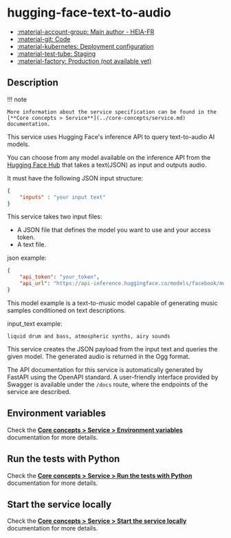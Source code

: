 # hugging-face-text-to-audio

- [:material-account-group: Main author - HEIA-FR](https://www.hes-so.ch/swiss-ai-center/equipe)
- [:material-git: Code](https://github.com/swiss-ai-center/hugging-face-text-to-audio-service)
- [:material-kubernetes: Deployment configuration](https://github.com/swiss-ai-center/hugging-face-text-to-audio-service/tree/main/kubernetes)
- [:material-test-tube: Staging](https://hugging-face-text-to-audio-swiss-ai-center.kube.isc.heia-fr.ch/)
- [:material-factory: Production (not available yet)]()

## Description

!!! note

    More information about the service specification can be found in the
    [**Core concepts > Service**](../core-concepts/service.md) documentation.

This service uses Hugging Face's inference API to query text-to-audio AI models.

You can choose from any model available on the inference API from the
[Hugging Face Hub](https://huggingface.co/models) that takes a text(JSON) as
input and outputs audio.

It must have the following JSON input structure:

```json
{
    "inputs" : "your input text"
}
```

This service takes two input files:

- A JSON file that defines the model you want to use and your access token.
- A text file.

json example:

```json
{
    "api_token": "your_token",
    "api_url": "https://api-inference.huggingface.co/models/facebook/musicgen-small"
}
```

This model example is a text-to-music model capable of generating music samples
conditioned on text descriptions.

input_text example:

```text
liquid drum and bass, atmospheric synths, airy sounds
```

This service creates the JSON payload from the input text and queries the given
model. The generated audio is returned in the Ogg format.

The API documentation for this service is automatically generated by FastAPI
using the OpenAPI standard. A user-friendly interface provided by Swagger is
available under the `/docs` route, where the endpoints of the service are
described.

## Environment variables

Check the
[**Core concepts > Service > Environment variables**](../core-concepts/service.md#environment-variables)
documentation for more details.

## Run the tests with Python

Check the
[**Core concepts > Service > Run the tests with Python**](../core-concepts/service.md#run-the-tests-with-python)
documentation for more details.

## Start the service locally

Check the
[**Core concepts > Service > Start the service locally**](../core-concepts/service.md#start-the-service-locally)
documentation for more details.
